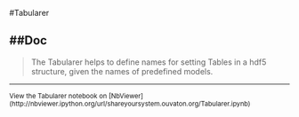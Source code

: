 
<!--
FrozenIsBool False
-->

#Tabularer

##Doc
----


> 
> The Tabularer helps to define names for setting Tables in a hdf5 structure,
> given the names of predefined models.
> 
> 

----

<small>
View the Tabularer notebook on [NbViewer](http://nbviewer.ipython.org/url/shareyoursystem.ouvaton.org/Tabularer.ipynb)
</small>

